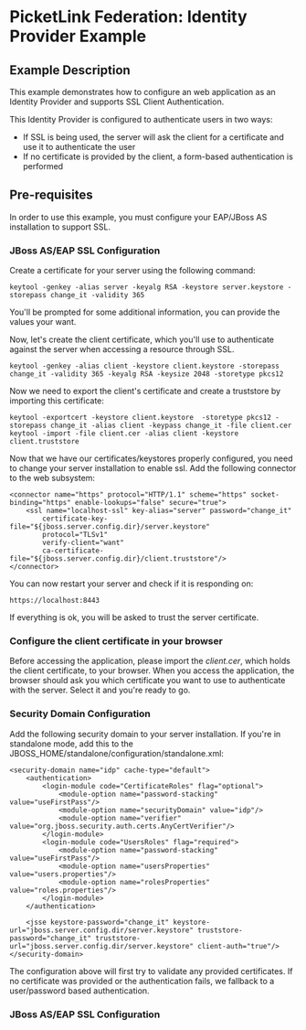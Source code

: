 # PicketLink Federation: Identity Provider Example #

## Example Description ##

This example demonstrates how to configure an web application as an Identity Provider and supports SSL Client Authentication.

This Identity Provider is configured to authenticate users in two ways:

* If SSL is being used, the server will ask the client for a certificate and use it to authenticate the user
* If no certificate is provided by the client, a form-based authentication is performed

## Pre-requisites ##

In order to use this example, you must configure your EAP/JBoss AS installation to support SSL.

### JBoss AS/EAP SSL Configuration ###

Create a certificate for your server using the following command:

    keytool -genkey -alias server -keyalg RSA -keystore server.keystore -storepass change_it -validity 365

You'll be prompted for some additional information, you can provide the values your want.

Now, let's create the client certificate, which you'll use to authenticate against the server when accessing a resource
through SSL.

    keytool -genkey -alias client -keystore client.keystore -storepass change_it -validity 365 -keyalg RSA -keysize 2048 -storetype pkcs12

Now we need to export the client's certificate and create a truststore by importing this certificate:

    keytool -exportcert -keystore client.keystore  -storetype pkcs12 -storepass change_it -alias client -keypass change_it -file client.cer
    keytool -import -file client.cer -alias client -keystore client.truststore

Now that we have our certificates/keystores properly configured, you need to change your server installation to enable ssl.
Add the following connector to the web subsystem:

    <connector name="https" protocol="HTTP/1.1" scheme="https" socket-binding="https" enable-lookups="false" secure="true">
        <ssl name="localhost-ssl" key-alias="server" password="change_it"
            certificate-key-file="${jboss.server.config.dir}/server.keystore"
            protocol="TLSv1"
            verify-client="want"
            ca-certificate-file="${jboss.server.config.dir}/client.truststore"/>
    </connector>

You can now restart your server and check if it is responding on:

    https://localhost:8443

If everything is ok, you will be asked to trust the server certificate.

### Configure the client certificate in your browser ###

Before accessing the application, please import the *client.cer*, which holds the client certificate, to your browser.
When you access the application, the browser should ask you which certificate you want to use to authenticate with the server.
Select it and you're ready to go.

### Security Domain Configuration ###

Add the following security domain to your server installation. If you're in standalone mode, add this to the JBOSS_HOME/standalone/configuration/standalone.xml:

    <security-domain name="idp" cache-type="default">
        <authentication>
            <login-module code="CertificateRoles" flag="optional">
                <module-option name="password-stacking" value="useFirstPass"/>
                <module-option name="securityDomain" value="idp"/>
                <module-option name="verifier" value="org.jboss.security.auth.certs.AnyCertVerifier"/>
            </login-module>
            <login-module code="UsersRoles" flag="required">
                <module-option name="password-stacking" value="useFirstPass"/>
                <module-option name="usersProperties" value="users.properties"/>
                <module-option name="rolesProperties" value="roles.properties"/>
            </login-module>
        </authentication>

        <jsse keystore-password="change_it" keystore-url="jboss.server.config.dir/server.keystore" truststore-password="change_it" truststore-url="jboss.server.config.dir/server.keystore" client-auth="true"/>
    </security-domain>

The configuration above will first try to validate any provided certificates. If no certificate was provided or the authentication fails, we fallback to a user/password based authentication.

### JBoss AS/EAP SSL Configuration ###

